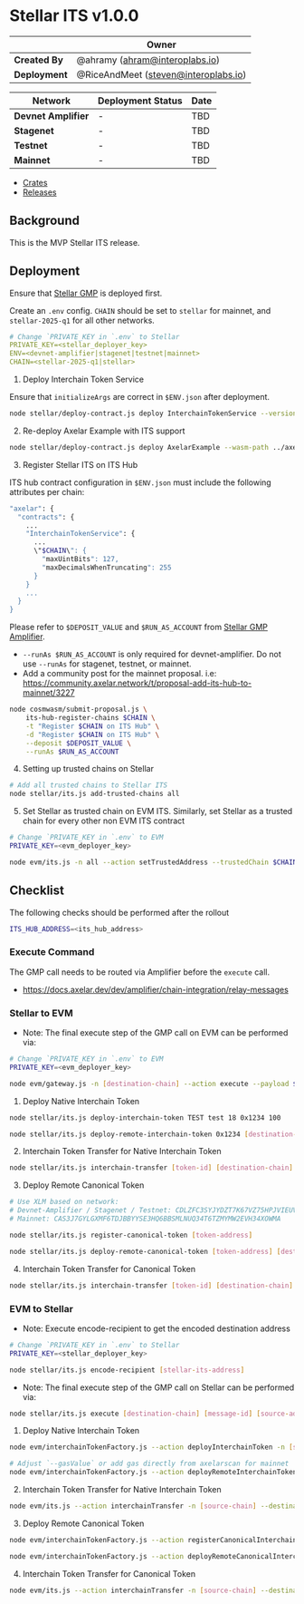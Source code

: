 # Stellar ITS v1.0.0

|                | **Owner**                            |
| -------------- | ------------------------------------ |
| **Created By** | @ahramy (ahram@interoplabs.io)       |
| **Deployment** | @RiceAndMeet (steven@interoplabs.io) |

| **Network**          | **Deployment Status** | **Date** |
| -------------------- | --------------------- | -------- |
| **Devnet Amplifier** | -                     | TBD      |
| **Stagenet**         | -                     | TBD      |
| **Testnet**          | -                     | TBD      |
| **Mainnet**          | -                     | TBD      |

- [Crates](https://crates.io/crates/stellar-interchain-token-service/1.0.0)
- [Releases](https://github.com/axelarnetwork/axelar-amplifier-stellar/releases/tag/stellar-interchain-token-service-v1.0.0)

## Background

This is the MVP Stellar ITS release.

## Deployment

Ensure that [Stellar GMP](../stellar/2025-01-GMP-v1.0.0.md) is deployed first.

Create an `.env` config. `CHAIN` should be set to `stellar` for mainnet, and `stellar-2025-q1` for all other networks.

```yaml
# Change `PRIVATE_KEY in `.env` to Stellar
PRIVATE_KEY=<stellar_deployer_key>
ENV=<devnet-amplifier|stagenet|testnet|mainnet>
CHAIN=<stellar-2025-q1|stellar>
```

1. Deploy Interchain Token Service

Ensure that `initializeArgs` are correct in `$ENV.json` after deployment.

```bash
node stellar/deploy-contract.js deploy InterchainTokenService --version v1.0.0
```

2. Re-deploy Axelar Example with ITS support

```bash
node stellar/deploy-contract.js deploy AxelarExample --wasm-path ../axelar-amplifier-stellar/target/wasm32-unknown-unknown/release/stellar_example.optimized.wasm
```

3. Register Stellar ITS on ITS Hub

ITS hub contract configuration in `$ENV.json` must include the following attributes per chain:

```bash
"axelar": {
  "contracts": {
    ...
    "InterchainTokenService": {
      ...
      \"$CHAIN\": {
        "maxUintBits": 127,
        "maxDecimalsWhenTruncating": 255
      }
    }
    ...
  }
}
```

Please refer to `$DEPOSIT_VALUE` and `$RUN_AS_ACCOUNT` from [Stellar GMP Amplifier](../cosmwasm/2025-01-Stellar-GMP-v1.0.0.md).

- `--runAs $RUN_AS_ACCOUNT` is only required for devnet-amplifier. Do not use `--runAs` for stagenet, testnet, or mainnet.
- Add a community post for the mainnet proposal. i.e: https://community.axelar.network/t/proposal-add-its-hub-to-mainnet/3227

```bash
node cosmwasm/submit-proposal.js \
    its-hub-register-chains $CHAIN \
    -t "Register $CHAIN on ITS Hub" \
    -d "Register $CHAIN on ITS Hub" \
    --deposit $DEPOSIT_VALUE \
    --runAs $RUN_AS_ACCOUNT
```

4. Setting up trusted chains on Stellar

```bash
# Add all trusted chains to Stellar ITS
node stellar/its.js add-trusted-chains all
```

5. Set Stellar as trusted chain on EVM ITS. Similarly, set Stellar as a trusted chain for every other non EVM ITS contract

```bash
# Change `PRIVATE_KEY in `.env` to EVM
PRIVATE_KEY=<evm_deployer_key>

node evm/its.js -n all --action setTrustedAddress --trustedChain $CHAIN --trustedAddress hub
```

## Checklist

The following checks should be performed after the rollout

```bash
ITS_HUB_ADDRESS=<its_hub_address>
```

### Execute Command

The GMP call needs to be routed via Amplifier before the `execute` call.

- https://docs.axelar.dev/dev/amplifier/chain-integration/relay-messages

### Stellar to EVM

- Note: The final execute step of the GMP call on EVM can be performed via:

```bash
# Change `PRIVATE_KEY in `.env` to EVM
PRIVATE_KEY=<evm_deployer_key>

node evm/gateway.js -n [destination-chain] --action execute --payload $PAYLOAD --sourceChain axelar --sourceAddress $ITS_HUB_ADDRESS --messageId [message-id] --destination [destination-address]
```

1. Deploy Native Interchain Token

```bash
node stellar/its.js deploy-interchain-token TEST test 18 0x1234 100

node stellar/its.js deploy-remote-interchain-token 0x1234 [destination-chain] --gas-amount 10000000
```

2. Interchain Token Transfer for Native Interchain Token

```bash
node stellar/its.js interchain-transfer [token-id] [destination-chain] [destination-address] [amount] --gas-amount 10000000
```

3. Deploy Remote Canonical Token

```bash
# Use XLM based on network:
# Devnet-Amplifier / Stagenet / Testnet: CDLZFC3SYJYDZT7K67VZ75HPJVIEUVNIXF47ZG2FB2RMQQVU2HHGCYSC
# Mainnet: CAS3J7GYLGXMF6TDJBBYYSE3HQ6BBSMLNUQ34T6TZMYMW2EVH34XOWMA

node stellar/its.js register-canonical-token [token-address]

node stellar/its.js deploy-remote-canonical-token [token-address] [destination-chain] --gas-amount 10000000
```

4. Interchain Token Transfer for Canonical Token

```bash
node stellar/its.js interchain-transfer [token-id] [destination-chain] [destination-address] [amount] --gas-amount 10000000
```

### EVM to Stellar

- Note: Execute encode-recipient to get the encoded destination address

```bash
# Change `PRIVATE_KEY in `.env` to Stellar
PRIVATE_KEY=<stellar_deployer_key>

node stellar/its.js encode-recipient [stellar-its-address]
```

- Note: The final execute step of the GMP call on Stellar can be performed via:

```bash
node stellar/its.js execute [destination-chain] [message-id] [source-address] [payload]
```

1. Deploy Native Interchain Token

```bash
node evm/interchainTokenFactory.js --action deployInterchainToken -n [source-chain] --destinationChain $CHAIN --salt "salt" --name "test" --symbol "TEST" --decimals 18

# Adjust `--gasValue` or add gas directly from axelarscan for mainnet
node evm/interchainTokenFactory.js --action deployRemoteInterchainToken -n [source-chain] --destinationChain $CHAIN --salt "salt" --gasValue 1000000000000000000
```

2. Interchain Token Transfer for Native Interchain Token

```bash
node evm/its.js --action interchainTransfer -n [source-chain] --destinationChain $CHAIN --destinationAddress [encoded-recipient] --tokenId [token-id] --amount [amount]
```

3. Deploy Remote Canonical Token

```bash
node evm/interchainTokenFactory.js --action registerCanonicalInterchainToken -n [source-chain] --destinationChain $CHAIN --tokenAddress [token-address]

node evm/interchainTokenFactory.js --action deployRemoteCanonicalInterchainToken -n [source-chain] --destinationChain $CHAIN --tokenAddress [token-address] --gasValue 1000000000000000000
```

4. Interchain Token Transfer for Canonical Token

```bash
node evm/its.js --action interchainTransfer -n [source-chain] --destinationChain $CHAIN --destinationAddress [encoded-recipient] --tokenId [token-id] --amount [amount] --gasValue 1000000000000000000
```
